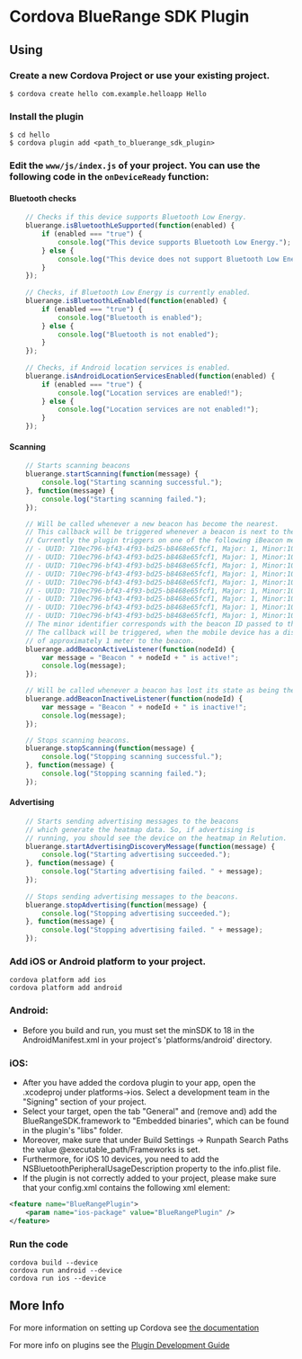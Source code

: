 # Cordova BlueRange SDK Plugin

## Using

### Create a new Cordova Project or use your existing project.

    $ cordova create hello com.example.helloapp Hello
    
### Install the plugin

    $ cd hello
    $ cordova plugin add <path_to_bluerange_sdk_plugin>
    

### Edit the `www/js/index.js` of your project. You can use the following code in the `onDeviceReady` function:

#### Bluetooth checks
```js
	// Checks if this device supports Bluetooth Low Energy.
	bluerange.isBluetoothLeSupported(function(enabled) {
		if (enabled === "true") {
			console.log("This device supports Bluetooth Low Energy.");
		} else {
			console.log("This device does not support Bluetooth Low Energy.");
		}
	});
	
	// Checks, if Bluetooth Low Energy is currently enabled.
	bluerange.isBluetoothLeEnabled(function(enabled) {
		if (enabled === "true") {
			console.log("Bluetooth is enabled");
		} else {
			console.log("Bluetooth is not enabled");
		}
	});
	
	// Checks, if Android location services is enabled.
	bluerange.isAndroidLocationServicesEnabled(function(enabled) {
		if (enabled === "true") {
			console.log("Location services are enabled!");
		} else {
			console.log("Location services are not enabled!");
		}
	});
```

#### Scanning
```js
	// Starts scanning beacons
	bluerange.startScanning(function(message) {
		console.log("Starting scanning successful.");
	}, function(message) {
		console.log("Starting scanning failed.");
	});

	// Will be called whenever a new beacon has become the nearest.
	// This callback will be triggered whenever a beacon is next to the mobile phone. 
	// Currently the plugin triggers on one of the following iBeacon messages:
	// - UUID: 710ec796-bf43-4f93-bd25-b8468e65fcf1, Major: 1, Minor:10001
	// - UUID: 710ec796-bf43-4f93-bd25-b8468e65fcf1, Major: 1, Minor:10003
	// - UUID: 710ec796-bf43-4f93-bd25-b8468e65fcf1, Major: 1, Minor:10004
	// - UUID: 710ec796-bf43-4f93-bd25-b8468e65fcf1, Major: 1, Minor:10005
	// - UUID: 710ec796-bf43-4f93-bd25-b8468e65fcf1, Major: 1, Minor:10006
	// - UUID: 710ec796-bf43-4f93-bd25-b8468e65fcf1, Major: 1, Minor:10007
	// - UUID: 710ec796-bf43-4f93-bd25-b8468e65fcf1, Major: 1, Minor:10008
	// - UUID: 710ec796-bf43-4f93-bd25-b8468e65fcf1, Major: 1, Minor:10009
	// - UUID: 710ec796-bf43-4f93-bd25-b8468e65fcf1, Major: 1, Minor:10015
	// The minor identifier corresponds with the beacon ID passed to the Javascript callback. 
	// The callback will be triggered, when the mobile device has a distance 
	// of approximately 1 meter to the beacon.
	bluerange.addBeaconActiveListener(function(nodeId) {
		var message = "Beacon " + nodeId + " is active!";
		console.log(message);
	});

	// Will be called whenever a beacon has lost its state as being the nearest.
	bluerange.addBeaconInactiveListener(function(nodeId) {
		var message = "Beacon " + nodeId + " is inactive!";
		console.log(message);
	});

	// Stops scanning beacons.
	bluerange.stopScanning(function(message) {
		console.log("Stopping scanning successful.");
	}, function(message) {
		console.log("Stopping scanning failed.");
	});
```

#### Advertising
```js
	// Starts sending advertising messages to the beacons 
	// which generate the heatmap data. So, if advertising is
	// running, you should see the device on the heatmap in Relution.
	bluerange.startAdvertisingDiscoveryMessage(function(message) {
		console.log("Starting advertising succeeded.");
	}, function(message) {
		console.log("Starting advertising failed. " + message);
	});
	
	// Stops sending advertising messages to the beacons.
	bluerange.stopAdvertising(function(message) {
		console.log("Stopping advertising succeeded.");
	}, function(message) {
		console.log("Stopping advertising failed. " + message);
	});
```

### Add iOS or Android platform to your project.

    cordova platform add ios
    cordova platform add android
    
### Android: 
- Before you build and run, you must set the minSDK to 18 in the AndroidManifest.xml in your project's 'platforms/android' directory.

### iOS:
- After you have added the cordova plugin to your app, open the .xcodeproj under platforms->ios. Select a development team in the "Signing" section of your project. 
- Select your target, open the tab "General" and (remove and) add the BlueRangeSDK.framework to "Embedded binaries", which can be found in the plugin's "libs" folder.
- Moreover, make sure that under Build Settings -> Runpath Search Paths the value @executable_path/Frameworks is set.
- Furthermore, for iOS 10 devices, you need to add the NSBluetoothPeripheralUsageDescription property to the info.plist file.
- If the plugin is not correctly added to your project, please make sure that your config.xml contains the following xml element:
```xml
<feature name="BlueRangePlugin">
	<param name="ios-package" value="BlueRangePlugin" />
</feature>
```
    
### Run the code
    cordova build --device
    cordova run android --device
	cordova run ios --device

## More Info

For more information on setting up Cordova see [the documentation](http://cordova.apache.org/docs/en/4.0.0/guide_cli_index.md.html#The%20Command-Line%20Interface)

For more info on plugins see the [Plugin Development Guide](http://cordova.apache.org/docs/en/4.0.0/guide_hybrid_plugins_index.md.html#Plugin%20Development%20Guide)
